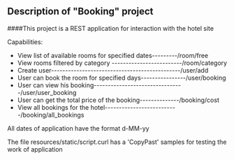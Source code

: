 ##              Description of "Booking" project

####This project is a REST application for interaction with the hotel site

Capabilities:

 * View list of available rooms for specified dates---------/room/free
 * View rooms filtered by category -------------------------/room/category
 * Create user----------------------------------------------/user/add
 * User can book the room for specified days----------------/user/booking
 * User can view his booking--------------------------------/user/user_booking
 * User can get the total price of the booking--------------/booking/cost
 * View all bookings for the hotel--------------------------/booking/all_bookings
 
 All dates of application have the format d-MM-yy
 
 The file resources/static/script.curl has a 'CopyPast' samples for testing the work of application